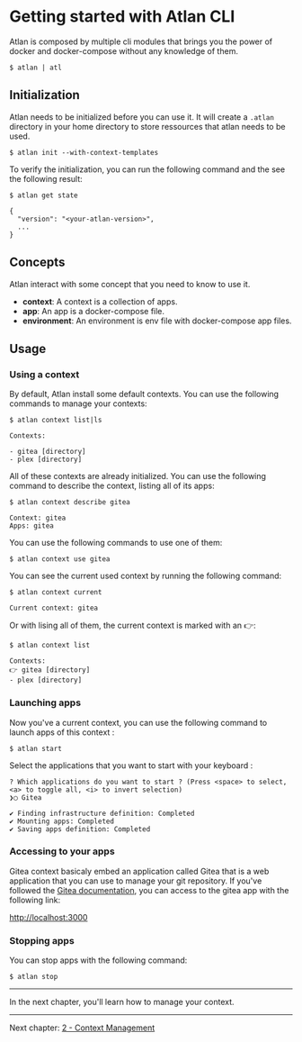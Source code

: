 # Getting started with Atlan CLI

Atlan is composed by multiple cli modules that brings you the power of docker and docker-compose without any knowledge of them.

```shell
$ atlan | atl
```

## Initialization

Atlan needs to be initialized before you can use it. It will create a `.atlan` directory in your home directory to store ressources that atlan needs to be used.

```shell    
$ atlan init --with-context-templates
```

To verify the initialization, you can run the following command and the see the following result:

```shell
$ atlan get state

{
  "version": "<your-atlan-version>",
  ...
}
```

## Concepts

Atlan interact with some concept that you need to know to use it.

- **context**: A context is a collection of apps.
- **app**: An app is a docker-compose file.
- **environment**: An environment is env file with docker-compose app files.

## Usage

### Using a context
By default, Atlan install some default contexts. You can use the following commands to manage your contexts:

```shell
$ atlan context list|ls

Contexts:

- gitea [directory]
- plex [directory]
```


All of these contexts are already initialized. 
You can use the following command to describe the context, listing all of its apps:

```shell
$ atlan context describe gitea

Context: gitea
Apps: gitea
```

You can use the following commands to use one of them:

```shell
$ atlan context use gitea
```

You can see the current used context by running the following command:

```shell
$ atlan context current

Current context: gitea
```
Or with lising all of them, the current context is marked with an 👉:

```shell
$ atlan context list

Contexts:
👉 gitea [directory]
- plex [directory]
```

### Launching apps

Now you've a current context, you can use the following command to launch apps of this context :

```shell
$ atlan start
```

Select the applications that you want to start with your keyboard :

```shell
? Which applications do you want to start ? (Press <space> to select, <a> to toggle all, <i> to invert selection)
❯◯ Gitea

✔ Finding infrastructure definition: Completed
✔ Mounting apps: Completed
✔ Saving apps definition: Completed
```

### Accessing to your apps

Gitea context basicaly embed an application called Gitea that is a web application that you can use to manage your git repository.
If you've followed the [Gitea documentation](https://docs.gitea.io/en-us/), you can access to the gitea app with the following link:

[http://localhost:3000](http://localhost:3000)

### Stopping apps

You can stop apps with the following command:

```shell
$ atlan stop
```

___
In the next chapter, you'll learn how to manage your context.
___

Next chapter: [2 - Context Management](2-context-management.md)
